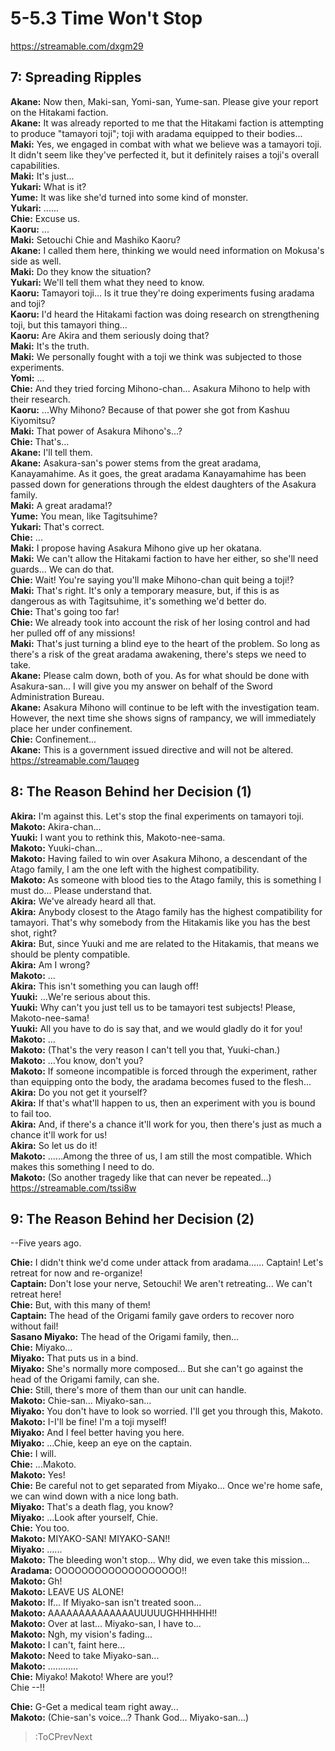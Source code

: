 
5-5.3 Time Won't Stop
=====================
https://streamable.com/dxgm29

  

## 7: Spreading Ripples
**Akane:** Now then, Maki-san, Yomi-san, Yume-san. Please give your report on the Hitakami faction.  
**Akane:** It was already reported to me that the Hitakami faction is attempting to produce "tamayori toji"; toji with aradama equipped to their bodies...  
**Maki:** Yes, we engaged in combat with what we believe was a tamayori toji. It didn't seem like they've perfected it, but it definitely raises a toji's overall capabilities.  
**Maki:** It's just...  
**Yukari:** What is it?  
**Yume:** It was like she'd turned into some kind of monster.  
**Yukari:** ......  
**Chie:** Excuse us.  
**Kaoru:** ...  
**Maki:** Setouchi Chie and Mashiko Kaoru?  
**Akane:** I called them here, thinking we would need information on Mokusa's side as well.  
**Maki:** Do they know the situation?  
**Yukari:** We'll tell them what they need to know.  
**Kaoru:** Tamayori toji... Is it true they're doing experiments fusing aradama and toji?  
**Kaoru:** I'd heard the Hitakami faction was doing research on strengthening toji, but this tamayori thing...  
**Kaoru:** Are Akira and them seriously doing that?  
**Maki:** It's the truth.  
**Maki:** We personally fought with a toji we think was subjected to those experiments.  
**Yomi:** ...  
**Chie:** And they tried forcing Mihono-chan... Asakura Mihono to help with their research.  
**Kaoru:** ...Why Mihono? Because of that power she got from Kashuu Kiyomitsu?  
**Maki:** That power of Asakura Mihono's...?  
**Chie:** That's...  
**Akane:** I'll tell them.  
**Akane:** Asakura-san's power stems from the great aradama, Kanayamahime. As it goes, the great aradama Kanayamahime has been passed down for generations through the eldest daughters of the Asakura family.  
**Maki:** A great aradama\!?  
**Yume:** You mean, like Tagitsuhime?  
**Yukari:** That's correct.  
**Chie:** ...  
**Maki:** I propose having Asakura Mihono give up her okatana.  
**Maki:** We can't allow the Hitakami faction to have her either, so she'll need guards... We can do that.  
**Chie:** Wait\! You're saying you'll make Mihono-chan quit being a toji\!?  
**Maki:** That's right. It's only a temporary measure, but, if this is as dangerous as with Tagitsuhime, it's something we'd better do.  
**Chie:** That's going too far\!  
**Chie:** We already took into account the risk of her losing control and had her pulled off of any missions\!  
**Maki:** That's just turning a blind eye to the heart of the problem. So long as there's a risk of the great aradama awakening, there's steps we need to take.  
**Akane:** Please calm down, both of you. As for what should be done with Asakura-san... I will give you my answer on behalf of the Sword Administration Bureau.  
**Akane:** Asakura Mihono will continue to be left with the investigation team. However, the next time she shows signs of rampancy, we will immediately place her under confinement.  
**Chie:** Confinement...  
**Akane:** This is a government issued directive and will not be altered.  
https://streamable.com/1auqeg

  

## 8: The Reason Behind her Decision (1)
**Akira:** I'm against this. Let's stop the final experiments on tamayori toji.  
**Makoto:** Akira-chan...  
**Yuuki:** I want you to rethink this, Makoto-nee-sama.  
**Makoto:** Yuuki-chan...  
**Makoto:** Having failed to win over Asakura Mihono, a descendant of the Atago family, I am the one left with the highest compatibility.  
**Makoto:** As someone with blood ties to the Atago family, this is something I must do... Please understand that.  
**Akira:** We've already heard all that.  
**Akira:** Anybody closest to the Atago family has the highest compatibility for tamayori. That's why somebody from the Hitakamis like you has the best shot, right?  
**Akira:** But, since Yuuki and me are related to the Hitakamis, that means we should be plenty compatible.  
**Akira:** Am I wrong?  
**Makoto:** ...  
**Akira:** This isn't something you can laugh off\!  
**Yuuki:** ...We're serious about this.  
**Yuuki:** Why can't you just tell us to be tamayori test subjects\! Please, Makoto-nee-sama\!  
**Yuuki:** All you have to do is say that, and we would gladly do it for you\!  
**Makoto:** ...  
**Makoto:** (That's the very reason I can't tell you that, Yuuki-chan.)  
**Makoto:** ...You know, don't you?  
**Makoto:** If someone incompatible is forced through the experiment, rather than equipping onto the body, the aradama becomes fused to the flesh...  
**Akira:** Do you not get it yourself?  
**Akira:** If that's what'll happen to us, then an experiment with you is bound to fail too.  
**Akira:** And, if there's a chance it'll work for you, then there's just as much a chance it'll work for us\!  
**Akira:** So let us do it\!  
**Makoto:** ......Among the three of us, I am still the most compatible. Which makes this something I need to do.  
**Makoto:** (So another tragedy like that can never be repeated...)  
https://streamable.com/tssi8w

  

## 9: The Reason Behind her Decision (2)
--Five years ago.

  
**Chie:** I didn't think we'd come under attack from aradama...... Captain\! Let's retreat for now and re-organize\!  
**Captain:** Don't lose your nerve, Setouchi\! We aren't retreating... We can't retreat here\!  
**Chie:** But, with this many of them\!   
**Captain:** The head of the Origami family gave orders to recover noro without fail\!  
**Sasano Miyako:** The head of the Origami family, then...  
**Chie:** Miyako...  
**Miyako:** That puts us in a bind.  
**Miyako:** She's normally more composed... But she can't go against the head of the Origami family, can she.  
**Chie:** Still, there's more of them than our unit can handle.  
**Makoto:** Chie-san... Miyako-san...  
**Miyako:** You don't have to look so worried. I'll get you through this, Makoto.  
**Makoto:** I-I'll be fine\! I'm a toji myself\!  
**Miyako:** And I feel better having you here.  
**Miyako:** ...Chie, keep an eye on the captain.  
**Chie:** I will.  
**Chie:** ...Makoto.  
**Makoto:** Yes\!  
**Chie:** Be careful not to get separated from Miyako... Once we're home safe, we can wind down with a nice long bath.  
**Miyako:** That's a death flag, you know?  
**Miyako:** ...Look after yourself, Chie.  
**Chie:** You too.  
**Makoto:** MIYAKO-SAN\! MIYAKO-SAN\!\!  
**Miyako:** ......  
**Makoto:** The bleeding won't stop... Why did, we even take this mission...  
**Aradama:** OOOOOOOOOOOOOOOOOOO\!\!  
**Makoto:** Gh\!  
**Makoto:** LEAVE US ALONE\!  
**Makoto:** If... If Miyako-san isn't treated soon...  
**Makoto:** AAAAAAAAAAAAAAUUUUUGHHHHHH\!\!  
**Makoto:** Over at last... Miyako-san, I have to...  
**Makoto:** Ngh, my vision's fading...  
**Makoto:** I can't, faint here...  
**Makoto:** Need to take Miyako-san...  
**Makoto:** ............  
**Chie:** Miyako\! Makoto\! Where are you\!?  
Chie --\!\!

  
**Chie:** G-Get a medical team right away...  
**Makoto:** (Chie-san's voice...? Thank God... Miyako-san...)  
> :ToCPrevNext